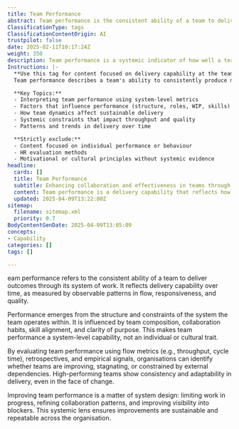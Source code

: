 ```yaml
---
title: Team Performance
abstract: Team performance is the consistent ability of a team to deliver outcomes through its established system of work, reflecting delivery capability over time as indicated by observable patterns in flow, responsiveness, and quality. This concept originates from the understanding that performance is shaped by the structure and constraints of the operational system, influenced by factors such as team composition, collaboration habits, skill alignment, and clarity of purpose. As a system-level capability, team performance transcends individual or cultural traits, making it crucial for organisations aiming to enhance their agile and DevOps practices. By employing flow metrics, retrospectives, and empirical signals to evaluate performance, organisations can discern whether teams are improving, stagnating, or hindered by external dependencies. High-performing teams demonstrate both consistency and adaptability in their delivery, even amidst change. Enhancing team performance involves a focus on system design, which includes limiting work in progress, refining collaboration patterns, and increasing visibility into obstacles. This systemic approach ensures that improvements are not only effective but also sustainable and repeatable across the organisation, ultimately contributing to more efficient product development and organisational design.
ClassificationType: tags
ClassificationContentOrigin: AI
trustpilot: false
date: 2025-02-11T10:17:24Z
weight: 350
description: Team performance is a systemic indicator of how well a team consistently delivers value, reflecting its collaborative and technical delivery capability over time.
Instructions: |-
  **Use this tag for content focused on delivery capability at the team level.**  
  Team performance describes a team's ability to consistently produce meaningful outcomes within its system of work. It is evaluated using delivery metrics and system behaviours that reflect how effectively the team functions.

  **Key Topics:**
  - Interpreting team performance using system-level metrics
  - Factors that influence performance (structure, roles, WIP, skills)
  - How team dynamics affect sustainable delivery
  - Systemic constraints that impact throughput and quality
  - Patterns and trends in delivery over time

  **Strictly exclude:**  
  - Content focused on individual performance or behaviour  
  - HR evaluation methods  
  - Motivational or cultural principles without systemic evidence
headline:
  cards: []
  title: Team Performance
  subtitle: Enhancing collaboration and effectiveness in teams through proven practices and frameworks for optimal performance.
  content: Team performance is a delivery capability that reflects how well a team consistently delivers outcomes over time. This includes analysis of delivery patterns, system constraints, and collaboration effectiveness within the team’s system of work. Posts should explore how to inspect, measure, and improve team-level throughput, predictability, and value delivery.
  updated: 2025-04-09T13:22:00Z
sitemap:
  filename: sitemap.xml
  priority: 0.7
BodyContentGenDate: 2025-04-09T13:05:09
concepts:
- Capability
categories: []
tags: []

---
```

eam performance refers to the consistent ability of a team to deliver outcomes through its system of work. It reflects delivery capability over time, as measured by observable patterns in flow, responsiveness, and quality.

Performance emerges from the structure and constraints of the system the team operates within. It is influenced by team composition, collaboration habits, skill alignment, and clarity of purpose. This makes team performance a system-level capability, not an individual or cultural trait.

By evaluating team performance using flow metrics (e.g., throughput, cycle time), retrospectives, and empirical signals, organisations can identify whether teams are improving, stagnating, or constrained by external dependencies. High-performing teams show consistency and adaptability in delivery, even in the face of change.

Improving team performance is a matter of system design: limiting work in progress, refining collaboration patterns, and improving visibility into blockers. This systemic lens ensures improvements are sustainable and repeatable across the organisation.

